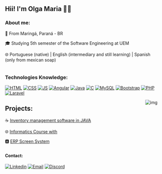 
## Hii! I'm Olga Maria 👩‍💻

### About me:
🏡 From Maringá, Paraná - BR

🎓 Studying 5th semester of the Software Engineering at UEM

🌐 Portuguese (native) | English (intermediary and still learning) | Spanish (only from mexican soap)

<!--My resume: [![Curriculo](https://img.shields.io/badge/Made%20with-LaTeX-1f425f.svg)](https://www.overleaf.com/read/nbjgkmzhrmjz#2c374e)-->
#

<!--[![XXX]()]()-->
### Technologies Knowledge: 
<!--[![Python](https://img.shields.io/badge/Python-FFD43B?style=for-the-badge&logo=python&logoColor=blue)]()-->
[![HTML](https://img.shields.io/badge/HTML5-E34F26?style=for-the-badge&logo=html5&logoColor=white)]()
[![CSS](https://img.shields.io/badge/CSS3-1572B6?style=for-the-badge&logo=css3&logoColor=white)]()
[![JS](https://img.shields.io/badge/JavaScript-F7DF1E?style=for-the-badge&logo=javascript&logoColor=black)]()
[![Angular](https://img.shields.io/badge/Angular-DD0031?style=for-the-badge&logo=angular&logoColor=white)]()
[![Java](https://img.shields.io/badge/Java-ED8B00?style=for-the-badge&logo=openjdk&logoColor=white)]()
[![C](https://img.shields.io/badge/C-00599C?style=for-the-badge&logo=c&logoColor=white)]()
[![MySQL](https://img.shields.io/badge/MySQL-005C84?style=for-the-badge&logo=mysql&logoColor=white)]()
[![Bootstrap](https://img.shields.io/badge/Bootstrap-563D7C?style=for-the-badge&logo=bootstrap&logoColor=white)]()
[![PHP](https://img.shields.io/badge/PHP-777BB4?style=for-the-badge&logo=php&logoColor=white)]()
[![Laravel](https://img.shields.io/badge/Laravel-FF2D20?style=for-the-badge&logo=laravel&logoColor=white)]()
<!--[![AWS](https://img.shields.io/badge/Amazon_AWS-232F3E?style=for-the-badge&logo=amazon-aws&logoColor=white)]() -->
<!--[![Overleaf](https://img.shields.io/badge/Overleaf-47A141?style=for-the-badge&logo=Overleaf&logoColor=white)]() -->
<img align="right" alt="img" src="https://i.pinimg.com/originals/9d/b1/3f/9db13f4f06bfa1600e970fd32f1851db.gif">

## Projects:
☕ [Inventory management software in JAVA](https://github.com/OlgaMariaS/Sistema_estoque_em_JAVA)<br/>

🌐 [Informatics Course with](https://github.com/OlgaMariaS/Curso-de-informatica)<br/>

🅰️ [ERP Screen System](https://github.com/OlgaMariaS/Projeto-Menu)<br/>

##
#### Contact:
[![Linkedin](https://img.shields.io/badge/LinkedIn-0077B5?style=for-the-badge&logo=linkedin&logoColor=white)](https://www.linkedin.com/in/olga-maria/)
[![Email](https://img.shields.io/badge/Gmail-D14836?style=for-the-badge&logo=gmail&logoColor=white)](olgamariasssantos@gmail.com)
[![Discord](https://img.shields.io/badge/Discord-7289DA?style=for-the-badge&logo=discord&logoColor=white)](https://discord.gg/pDptJ7ar)

<!--![Olga GitHub stats](https://github-readme-stats.vercel.app/api?username=OlgaMariaS&show_icons=true&theme=radical)-->
